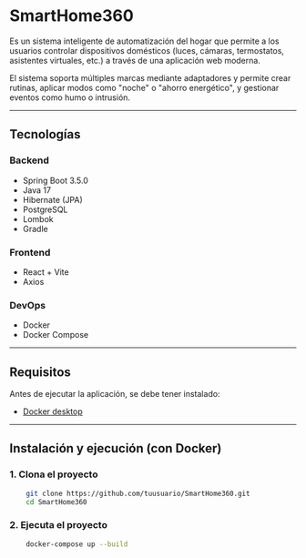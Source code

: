 # SmartHome360

Es un sistema inteligente de automatización del hogar que permite a los usuarios controlar dispositivos domésticos (luces, cámaras, termostatos, asistentes virtuales, etc.) a través de una aplicación web moderna.

El sistema soporta múltiples marcas mediante adaptadores y permite crear rutinas, aplicar modos como "noche" o "ahorro energético", y gestionar eventos como humo o intrusión.

---

## Tecnologías

### Backend
- Spring Boot 3.5.0
- Java 17
- Hibernate (JPA)
- PostgreSQL
- Lombok
- Gradle

### Frontend
- React + Vite
- Axios

### DevOps
- Docker
- Docker Compose

---

## Requisitos
Antes de ejecutar la aplicación, se debe tener instalado:
- [Docker desktop](https://docs.docker.com/desktop/)

---

## Instalación y ejecución (con Docker)

### 1. Clona el proyecto

```bash
    git clone https://github.com/tuusuario/SmartHome360.git
    cd SmartHome360
```

### 2. Ejecuta el proyecto
```bash
    docker-compose up --build
```

